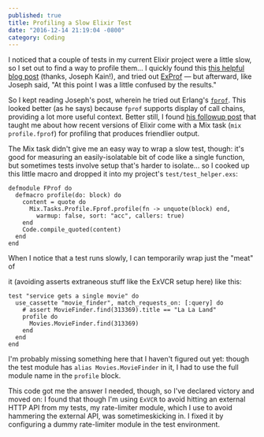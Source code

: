 ```yaml
---
published: true
title: Profiling a Slow Elixir Test
date: "2016-12-14 21:19:04 -0800"
category: Coding
---
```


I noticed that a couple of tests in my current Elixir project were a little
slow, so I set out to find a way to profile them... I quickly found this <a
href="http://learningelixir.joekain.com/profiling-elixir/">this
helpful blog post</a> (thanks, Joseph Kain!), and tried out <a
href="https://github.com/parroty/exprof">ExProf</a> &mdash; but afterward, like
Joseph said, "At this point I was a little confused by the results."

So I kept reading Joseph's post, wherein he tried out Erlang's <a
href="http://erlang.org/doc/man/fprof.html">`fprof`</a>. This looked better (as
he says) because `fprof` supports display of call chains, providing a lot more
useful context. Better still, I found <a
href="http://learningelixir.joekain.com/mix-profile/">his followup post</a> that
taught me about how recent versions of Elixir come with a Mix task (`mix profile.fprof`) for profiling that produces friendlier output.

The Mix task didn't give me an easy way to wrap a slow test, though: it's good
for measuring an easily-isolatable bit of code like a single function, but
sometimes tests involve setup that's harder to isolate... so I cooked up this
little macro and dropped it into my project's `test/test_helper.exs`:

```
defmodule FProf do
  defmacro profile(do: block) do
    content = quote do
      Mix.Tasks.Profile.Fprof.profile(fn -> unquote(block) end,
        warmup: false, sort: "acc", callers: true)
    end
    Code.compile_quoted(content)
  end
end
```

<!--more-->When I notice that a test runs slowly, I can temporarily wrap just the "meat" of

it (avoiding asserts extraneous stuff like the ExVCR setup here) like this:

```
test "service gets a single movie" do
  use_cassette "movie_finder", match_requests_on: [:query] do
    # assert MovieFinder.find(313369).title == "La La Land"
    profile do
      Movies.MovieFinder.find(313369)
    end
  end
end
```

I'm probably missing something here that I haven't figured out yet: though the
test module has `alias Movies.MovieFinder` in it, I had to use the full module
name in the `profile` block.

This code got me the answer I needed, though, so I've declared victory and moved
on: I found that though I'm using `ExVCR` to avoid hitting an external HTTP API
from my tests, my rate-limiter module, which I use to avoid hammering the
external API, was sometimeskicking in. I fixed it by configuring a dummy
rate-limiter module in the test environment.
